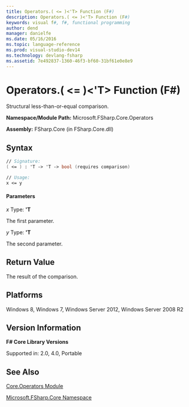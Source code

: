 ```yaml
---
title: Operators.( <= )<'T> Function (F#)
description: Operators.( <= )<'T> Function (F#)
keywords: visual f#, f#, functional programming
author: dend
manager: danielfe
ms.date: 05/16/2016
ms.topic: language-reference
ms.prod: visual-studio-dev14
ms.technology: devlang-fsharp
ms.assetid: 7e492837-1360-46f3-bf60-31bf61e0e8e9 
---
```


# Operators.( <= )<'T> Function (F#)

Structural less-than-or-equal comparison.

**Namespace/Module Path:** Microsoft.FSharp.Core.Operators

**Assembly:** FSharp.Core (in FSharp.Core.dll)


## Syntax

```fsharp
// Signature:
( <= ) : 'T -> 'T -> bool (requires comparison)

// Usage:
x <= y
```

#### Parameters
*x*
Type: **'T**


The first parameter.


*y*
Type: **'T**


The second parameter.

## Return Value

The result of the comparison.

## Platforms
Windows 8, Windows 7, Windows Server 2012, Windows Server 2008 R2


## Version Information
**F# Core Library Versions**

Supported in: 2.0, 4.0, Portable

## See Also
[Core.Operators Module](Core.Operators-Module-%5BFSharp%5D.md)

[Microsoft.FSharp.Core Namespace](Microsoft.FSharp.Core-Namespace-%5BFSharp%5D.md)